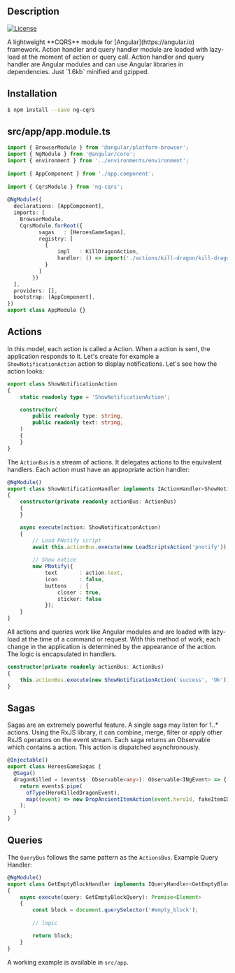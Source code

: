 ## Description
<p>
  <a href="https://opensource.org/licenses/MIT" target="_blank">
    <img src="https://img.shields.io/badge/license-MIT-green.svg" alt="License">
  </a>
</p>
A lightweight **CQRS** module for [Angular](https://angular.io) framework. Action handler and query handler module are loaded with lazy-load at the moment of action or query call. Action handler and query handler are Angular modules and can use Angular libraries in dependencies. Just `1.6kb` minified and gzipped.

## Installation

```bash
$ npm install --save ng-cqrs
```

## src/app/app.module.ts 

```typescript
import { BrowserModule } from '@angular/platform-browser';
import { NgModule } from '@angular/core';
import { environment } from '../environments/environment';
 
import { AppComponent } from './app.component';
 
import { CqrsModule } from 'ng-cqrs';
 
@NgModule({
  declarations: [AppComponent],
  imports: [
    BrowserModule,
    CqrsModule.forRoot({
          sagas   : [HeroesGameSagas],
          registry: [
            {
                impl   : KillDragonAction,
                handler: () => import('./actions/kill-dragon/kill-dragon.handler').then(mod => mod.KillDragonHandler)
            }
          ]
        })
  ],
  providers: [],
  bootstrap: [AppComponent],
})
export class AppModule {}
```

## Actions
In this model, each action is called a Action. When a action is sent, the application responds to it. 
Let's create for example a `ShowNotificationAction` action to display notifications. Let's see how the action looks:

```typescript
export class ShowNotificationAction
{
    static readonly type = 'ShowNotificationAction';

    constructor(
        public readonly type: string,
        public readonly text: string,
    )
    {
    }
}
```

The `ActionBus` is a stream of actions. It delegates actions to the equivalent handlers. Each action must have an appropriate action handler:

```typescript
@NgModule()
export class ShowNotificationHandler implements IActionHandler<ShowNotificationAction>
{
    constructor(private readonly actionBus: ActionBus)
    {
    }

    async execute(action: ShowNotificationAction)
    {
        // Load PNotify script
        await this.actionBus.execute(new LoadScriptsAction('pnotify'));
        
        // Show notice
        new PNotify({
            text       : action.text,
            icon       : false,
            buttons    : {
                closer : true,
                sticker: false
            });
    }
}
```
All actions and queries work like Angular modules and are loaded with lazy-load at the time of a command or request.
With this method of work, each change in the application is determined by the appearance of the action. The logic is encapsulated in handlers.

```typescript
constructor(private readonly actionBus: ActionBus)
{
    this.actionBus.execute(new ShowNotificationAction('success', 'Ok'))
}
```

## Sagas

Sagas are an extremely powerful feature. A single saga may listen for 1..* actions. Using the RxJS library, it can combine, merge, filter or apply other RxJS operators on the event stream. Each saga returns an Observable which contains a action. This action is dispatched asynchronously.

```typescript
@Injectable()
export class HeroesGameSagas {
  @Saga()
  dragonKilled = (events$: Observable<any>): Observable<INgEvent> => {
    return events$.pipe(
      ofType(HeroKilledDragonEvent),
      map((event) => new DropAncientItemAction(event.heroId, fakeItemID)),
    );
  }
}
```

## Queries

The `QueryBus` follows the same pattern as the `ActionsBus`. Example Query Handler:
```typescript
@NgModule()
export class GetEmptyBlockHandler implements IQueryHandler<GetEmptyBlockQuery>
{
    async execute(query: GetEmptyBlockQuery): Promise<Element>
    {
        const block = document.querySelector('#empty_block');
 
        // logic

        return block;
    }
}
```
A working example is available in `src/app`.
